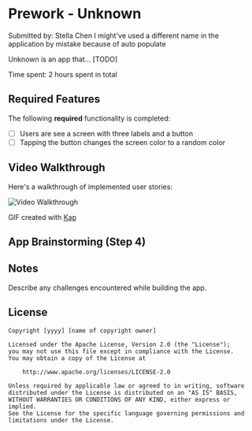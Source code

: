 
# Prework - Unknown

Submitted by: Stella Chen
I might've used a different name in the application by mistake because of auto populate 

Unknown is an app that... [TODO] 

Time spent: 2 hours spent in total

## Required Features

The following **required** functionality is completed:

- [ ] Users are see a screen with three labels and a button
- [ ] Tapping the button changes the screen color to a random color
 
## Video Walkthrough

Here's a walkthrough of implemented user stories:

<img href="https://imgur.com/VLNbmxD" title='Video Walkthrough' width='' alt='Video Walkthrough' />
<blockquote class="imgur-embed-pub" lang="en" data-id="a/VLNbmxD" data-context="false" ><a href="//imgur.com/a/VLNbmxD"></a></blockquote><script async src="//s.imgur.com/min/embed.js" charset="utf-8"></script>

GIF created with [Kap](https://getkap.co/)

## App Brainstorming (Step 4)

## Notes

Describe any challenges encountered while building the app.

## License

    Copyright [yyyy] [name of copyright owner]

    Licensed under the Apache License, Version 2.0 (the "License");
    you may not use this file except in compliance with the License.
    You may obtain a copy of the License at

        http://www.apache.org/licenses/LICENSE-2.0

    Unless required by applicable law or agreed to in writing, software
    distributed under the License is distributed on an "AS IS" BASIS,
    WITHOUT WARRANTIES OR CONDITIONS OF ANY KIND, either express or implied.
    See the License for the specific language governing permissions and
    limitations under the License.
